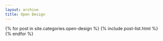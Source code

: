 ```yaml
---
layout: archive
title: Open Design
---
```



<div class="tiles">
{% for post in site.categories.open-design %}
  {% include post-list.html %}
{% endfor %}
</div><!-- /.tiles -->
